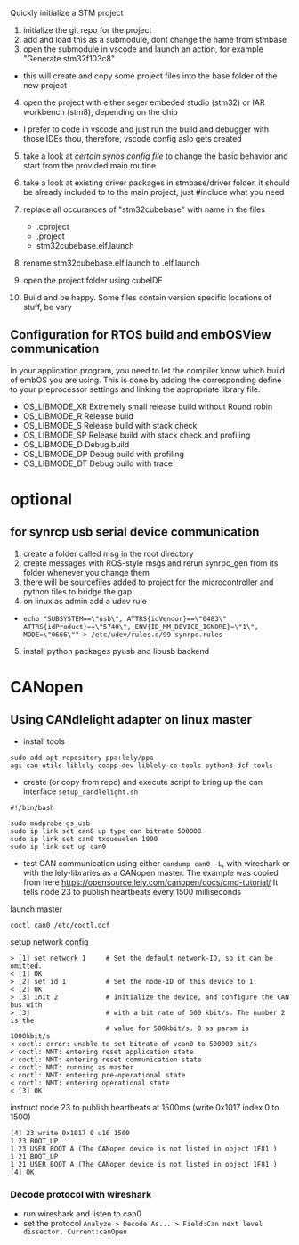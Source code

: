 Quickly initialize a STM project

1. initialize the git repo for the project
2. add and load this as a submodule, dont change the name from stmbase
3. open the submodule in vscode and launch an action, for example "Generate stm32f103c8"
  - this will create and copy some project files into the base folder of the new project
4. open the project with either seger embeded studio (stm32) or IAR workbench (stm8), depending on the chip
  - I prefer to code in vscode and just run the build and debugger with those IDEs thou, therefore, vscode config aslo gets created
5. take a look at *certain synos config file* to change the basic behavior and start from the provided main routine
6. take a look at existing driver packages in stmbase/driver folder. it should be already included to to the main project, just #include what you need

3. replace all occurances of "stm32cubebase" with <yourproject> name in the files
    - .cproject
    - .project
    - stm32cubebase.elf.launch
4. rename stm32cubebase.elf.launch to <yourproject>.elf.launch
5. open the project folder using cubeIDE
6. Build and be happy. Some files contain version specific locations of stuff, be vary


## Configuration for RTOS build and embOSView communication

In your application program, you need to let the compiler know
which build of embOS you are using. This is done by adding the
corresponding define to your preprocessor settings and linking the
appropriate library file.

- OS_LIBMODE_XR    Extremely small release build without Round robin
- OS_LIBMODE_R     Release build
- OS_LIBMODE_S     Release build with stack check
- OS_LIBMODE_SP    Release build with stack check and profiling
- OS_LIBMODE_D     Debug build
- OS_LIBMODE_DP    Debug build with profiling
- OS_LIBMODE_DT    Debug build with trace

# optional

## for synrcp usb serial device communication
1. create a folder called msg in the root directory 
2. create messages with ROS-style msgs and rerun synrpc_gen from its folder whenever you change them
3. there will be sourcefiles added to project for the microcontroller and python files to bridge the gap
4. on linux as admin add a udev rule
  - `echo "SUBSYSTEM==\"usb\", ATTRS{idVendor}==\"0483\" ATTRS{idProduct}==\"5740\", ENV{ID_MM_DEVICE_IGNORE}=\"1\", MODE=\"0666\"" > /etc/udev/rules.d/99-synrpc.rules`
5. install python packages pyusb and libusb backend

# CANopen

## Using CANdlelight adapter on linux master

- install tools
```
sudo add-apt-repository ppa:lely/ppa
agi can-utils liblely-coapp-dev liblely-co-tools python3-dcf-tools
```
- create (or copy from repo) and execute script to bring up the can interface
`setup_candlelight.sh`
```
#!/bin/bash

sudo modprobe gs_usb
sudo ip link set can0 up type can bitrate 500000
sudo ip link set can0 txqueuelen 1000
sudo ip link set up can0
```
- test CAN communication using either `candump can0 -L`, with wireshark or with the lely-libraries as a CANopen master. The example was copied from here https://opensource.lely.com/canopen/docs/cmd-tutorial/ It tells node 23 to publish heartbeats every 1500 milliseconds

launch master
```
coctl can0 /etc/coctl.dcf
```
setup network config
```
> [1] set network 1     # Set the default network-ID, so it can be omitted.
< [1] OK
> [2] set id 1          # Set the node-ID of this device to 1.
< [2] OK
> [3] init 2            # Initialize the device, and configure the CAN bus with
> [3]                   # with a bit rate of 500 kbit/s. The number 2 is the
                        # value for 500kbit/s. 0 as param is 1000kbit/s
< coctl: error: unable to set bitrate of vcan0 to 500000 bit/s
< coctl: NMT: entering reset application state
< coctl: NMT: entering reset communication state
< coctl: NMT: running as master
< coctl: NMT: entering pre-operational state
< coctl: NMT: entering operational state
< [3] OK
```
instruct node 23 to publish heartbeats at 1500ms (write 0x1017 index 0 to 1500)
```
[4] 23 write 0x1017 0 u16 1500
1 23 BOOT_UP
1 23 USER BOOT A (The CANopen device is not listed in object 1F81.)
1 21 BOOT_UP
1 21 USER BOOT A (The CANopen device is not listed in object 1F81.)
[4] OK
```
### Decode protocol with wireshark

- run wireshark and listen to can0
- set the protocol `Analyze > Decode As... > Field:Can next level dissector, Current:canOpen`
